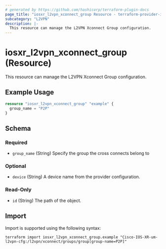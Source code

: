```yaml
---
# generated by https://github.com/hashicorp/terraform-plugin-docs
page_title: "iosxr_l2vpn_xconnect_group Resource - terraform-provider-iosxr"
subcategory: "L2VPN"
description: |-
  This resource can manage the L2VPN Xconnect Group configuration.
---
```


# iosxr_l2vpn_xconnect_group (Resource)

This resource can manage the L2VPN Xconnect Group configuration.

## Example Usage

```terraform
resource "iosxr_l2vpn_xconnect_group" "example" {
  group_name = "P2P"
}
```

<!-- schema generated by tfplugindocs -->
## Schema

### Required

- `group_name` (String) Specify the group the cross connects belong to

### Optional

- `device` (String) A device name from the provider configuration.

### Read-Only

- `id` (String) The path of the object.

## Import

Import is supported using the following syntax:

```shell
terraform import iosxr_l2vpn_xconnect_group.example "Cisco-IOS-XR-um-l2vpn-cfg:/l2vpn/xconnect/groups/group[group-name=P2P]"
```
